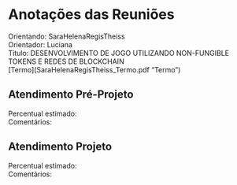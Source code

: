 # Anotações das Reuniões

Orientando: SaraHelenaRegisTheiss  
Orientador: Luciana  
Título: DESENVOLVIMENTO DE JOGO UTILIZANDO NON-FUNGIBLE TOKENS E REDES DE BLOCKCHAIN  
[Termo](SaraHelenaRegisTheiss_Termo.pdf “Termo”)  

## Atendimento Pré-Projeto

Percentual estimado:  
Comentários:  

## Atendimento Projeto

Percentual estimado:  
Comentários:  

